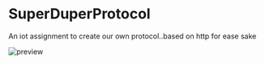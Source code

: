 # SuperDuperProtocol
An iot assignment to create our own protocol..based on http for ease sake

![preview](https://i.imgur.com/tnRsUW6.png)
